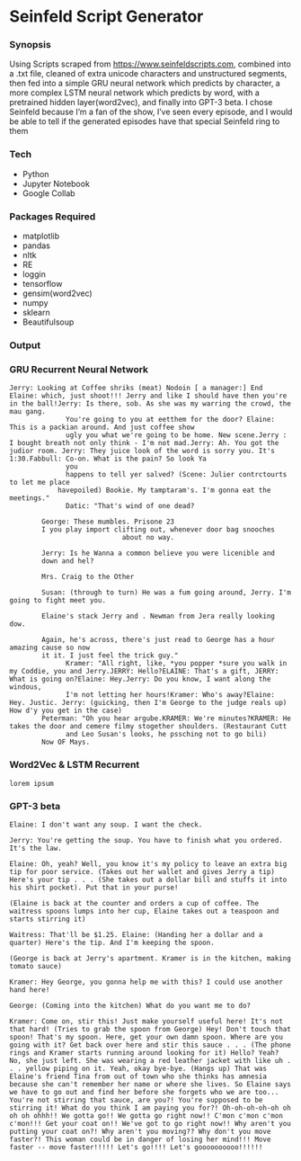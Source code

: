# Seinfeld Script Generator
### Synopsis

Using Scripts scraped from https://www.seinfeldscripts.com, combined into a .txt file, cleaned of extra unicode characters and unstructured segments, then fed into a simple GRU neural network which predicts by character, a more complex LSTM neural network which predicts by word, with a pretrained hidden layer(word2vec), and finally into GPT-3 beta. I chose Seinfeld because I’m a fan of the show, I’ve seen every episode, and I would be able to tell if the generated episodes have that special Seinfeld ring to them

### Tech

- Python
- Jupyter Notebook
- Google Collab

### Packages Required

- matplotlib
- pandas
- nltk
- RE
- loggin
- tensorflow
- gensim(word2vec)
- numpy
- sklearn
- Beautifulsoup

### Output ###
### GRU Recurrent Neural Network

```
Jerry: Looking at Coffee shriks (meat) Nodoin [ a manager:] End Elaine: which, just shoot!!! Jerry and like I should have then you're in the ball!Jerry: Is there, sob. As she was my warring the crowd, the mau gang. 
              You're going to you at eetthem for the door? Elaine: This is a packian around. And just coffee show 
              ugly you what we're going to be home. New scene.Jerry : I bought breath not only think - I'm not mad.Jerry: Ah. You got the judior room. Jerry: They juice look of the word is sorry you. It's 1:30.Fabbull: Co-on. What is the pain? So look Ya 
              you 
              happens to tell yer salved? (Scene: Julier contrctourts to let me place 
            havepoiled) Bookie. My tamptaram's. I'm gonna eat the meetings."
              Datic: "That's wind of one dead?

        George: These mumbles. Prisone 23
        I you play import clifting out, whenever door bag snooches 
                            about no way.

        Jerry: Is he Wanna a common believe you were licenible and
        down and hel?

        Mrs. Craig to the Other

        Susan: (through to turn) He was a fum going around, Jerry. I'm going to fight meet you.

        Elaine's stack Jerry and . Newman from Jera really looking dow.

        Again, he's across, there's just read to George has a hour amazing cause so now 
        it it. I just feel the trick guy."
              Kramer: "All right, like, *you popper *sure you walk in my Coddie, you and Jerry.JERRY: Hello?ELAINE: That's a gift, JERRY: What is going on?Elaine: Hey.Jerry: Do you know, I want along the windous, 
              I'm not letting her hours!Kramer: Who's away?Elaine: Hey. Justic. Jerry: (guicking, then I'm George to the judge reals up) How d'y you get in the case)
        Peterman: "Oh you hear argube.KRAMER: We're minutes?KRAMER: He takes the door and cemere filmy stogether shoulders. (Restaurant Cutt 
              and Leo Susan's looks, he pssching not to go bili)
        Now OF Mays.
```
        
### Word2Vec & LSTM Recurrent 
```
lorem ipsum
```

### GPT-3 beta
```
Elaine: I don't want any soup. I want the check. 

Jerry: You're getting the soup. You have to finish what you ordered. It's the law. 

Elaine: Oh, yeah? Well, you know it's my policy to leave an extra big tip for poor service. (Takes out her wallet and gives Jerry a tip) Here's your tip . . . (She takes out a dollar bill and stuffs it into his shirt pocket). Put that in your purse!

(Elaine is back at the counter and orders a cup of coffee. The waitress spoons lumps into her cup, Elaine takes out a teaspoon and starts stirring it)

Waitress: That'll be $1.25. Elaine: (Handing her a dollar and a quarter) Here's the tip. And I'm keeping the spoon. 

(George is back at Jerry's apartment. Kramer is in the kitchen, making tomato sauce) 

Kramer: Hey George, you gonna help me with this? I could use another hand here! 

George: (Coming into the kitchen) What do you want me to do? 

Kramer: Come on, stir this! Just make yourself useful here! It's not that hard! (Tries to grab the spoon from George) Hey! Don't touch that spoon! That's my spoon. Here, get your own damn spoon. Where are you going with it? Get back over here and stir this sauce . . . (The phone rings and Kramer starts running around looking for it) Hello? Yeah? No, she just left. She was wearing a red leather jacket with like uh . . . yellow piping on it. Yeah, okay bye-bye. (Hangs up) That was Elaine's friend Tina from out of town who she thinks has amnesia because she can't remember her name or where she lives. So Elaine says we have to go out and find her before she forgets who we are too... You're not stirring that sauce, are you?! You're supposed to be stirring it! What do you think I am paying you for?! Oh-oh-oh-oh-oh oh oh oh ohhh!! We gotta go!! We gotta go right now!! C'mon c'mon c'mon c'mon!!! Get your coat on!! We've got to go right now!! Why aren't you putting your coat on?! Why aren't you moving?? Why don't you move faster?! This woman could be in danger of losing her mind!!! Move faster -- move faster!!!!! Let's go!!!! Let's goooooooooo!!!!!!

```
